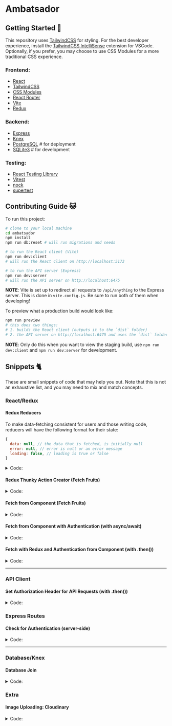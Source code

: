 # Ambatsador

## Getting Started 🦇

This repository uses [TailwindCSS](https://tailwindcss.com/) for styling. For the best developer experience, install the [TailwindCSS IntelliSense](https://marketplace.visualstudio.com/items?itemName=bradlc.vscode-tailwindcss) extension for VSCode. Optionally, if you prefer, you may choose to use CSS Modules for a more traditional CSS experience.

### Frontend:

- [React](https://beta.reactjs.org/)
- [TailwindCSS](https://tailwindcss.com/)
- [CSS Modules](https://github.com/css-modules/css-modules)
- [React Router](https://reactrouter.com/)
- [Vite](https://vitejs.dev/)
- [Redux](https://redux.js.org/)

### Backend:

- [Express](https://expressjs.com/)
- [Knex](http://knexjs.org/)
- [PostgreSQL](https://www.postgresql.org/) # for deployment
- [SQLite3](https://www.sqlite.org/index.html) # for development

### Testing:

- [React Testing Library](https://testing-library.com/docs/react-testing-library/intro/)
- [Vitest](https://vitest.dev/)
- [nock](https://github.com/nock/nock)
- [supertest](https://github.com/visionmedia/supertest)

## Contributing Guide 🐱

To run this project:

```sh
# clone to your local machine
cd ambatsador
npm install
npm run db:reset # will run migrations and seeds

# to run the React client (Vite)
npm run dev:client
# will run the React client on http://localhost:5173

# to run the API server (Express)
npm run dev:server
# will run the API server on http://localhost:6475
```
**NOTE**: Vite is set up to redirect all requests to `/api/anything` to the Express server. This is done in `vite.config.js`. Be sure to run both of them when developing!

To preview what a production build would look like:

```sh
npm run preview
# this does two things:
# 1. builds the React client (outputs it to the `dist` folder)
# 2. the API server on http://localhost:6475 and uses the `dist` folder to serve the client (see express.static() in server.js)
```

**NOTE**: Only do this when you want to view the staging build, use `npm run dev:client` and `npm run dev:server` for development.

## Snippets 🐈

These are small snippets of code that may help you out. Note that this is not an exhaustive list, and you may need to mix and match concepts.

### React/Redux

#### Redux Reducers

To make data-fetching consistent for users and those writing code, reducers will have the following format for their state:
```js
{
  data: null, // the data that is fetched, is initially null
  error: null, // error is null or an error message
  loading: false, // loading is true or false
}
```

<details>
  <summary>Code:</summary>

  ```js
  // reducers/fruits.js
  const initialState = {
    data: null,
    error: null,
    loading: false,
  }

  export default function fruitsReducer(state = initialState, action) {
    switch (action.type) {
      // when we make a new request, data is loading
      case 'FETCH_FRUITS_REQUEST':
        return {
          ...state,
          error: null
          loading: true,
        }
      // when we get a response, data is loaded, and there was no error
      case 'FETCH_FRUITS_SUCCESS':
        return {
          ...state,
          data: action.payload,
          error: null,
          loading: false,
        }
      // when we get an error, data is not loading
      case 'FETCH_FRUITS_FAILURE':
        return {
          ...state,
          error: action.payload,
          loading: false,
        }
      default:
        return state
    }
  }
  ```

</details>

#### Redux Thunky Action Creator (Fetch Fruits)

<details>
  <summary>Code:</summary>

```js
// actions/fruits.js
const FETCH_FRUITS_REQUEST = 'FETCH_FRUITS_REQUEST'
const FETCH_FRUITS_SUCCESS = 'FETCH_FRUITS_SUCCESS'
const FETCH_FRUITS_FAILURE = 'FETCH_FRUITS_FAILURE'

const fetchFruitsRequest = () => ({
  type: FETCH_FRUITS_REQUEST,
})

const fetchFruitsSuccess = (fruits) => ({
  type: FETCH_FRUITS_SUCCESS,
  payload: fruits,
})

const fetchFruitsFailure = (error) => ({
  type: FETCH_FRUITS_FAILURE,
  payload: error,
})

const fetchFruits = () => (dispatch) => {
  dispatch(fetchFruitsRequest())
  getFruits()
    .then((fruits) => {
      dispatch(fetchFruitsSuccess(fruits))
    })
    .catch((error) => {
      dispatch(fetchFruitsFailure(error))
    })
}

// Component.jsx
const { data: fruits, loading, error } = useSelector((state) => state.fruits)
useEffect(() => {
  dispatch(fetchFruits())
}, [])

if (loading) {
  return (/* ... */)
}

if (error) {
  return (/* ... */)
}

return (/* ... */)
```

</details>



#### Fetch from Component (Fetch Fruits)

<details>
  <summary>Code:</summary>

```js
// Component.jsx
const [fruits, setFruits] = useState([])
const [loading, setLoading] = useState(true)
const [error, setError] = useState(null)

function fetchFruits() {
  setLoading(true)
  getFruits()
    .then((fruits) => {
      setFruits(fruits)
    })
    .catch((err) => {
      setError(err)
    })
    .finally(() => {
      setLoading(false)
    })
}

useEffect(() => {
  getFruits()
}, [])

if (loading) {
  return (/* ... */)
}

if (error) {
  return (/* ... */)
}

return (/* ... */)
```
</details>

#### Fetch from Component with Authentication (with async/await)

<details>
  <summary>Code:</summary>

```js
// Component.jsx
const [fruits, setFruits] = useState([])
const [loading, setLoading] = useState(true)
const [error, setError] = useState(null)
const { getAccessTokenSilently } = useAuth0()

async function fetchForbiddenFruits() {
  try {
    const token = await getAccessTokenSilently() // requires user to be authenticated
    setLoading(true)
    const fruits = await getForbiddenFruits(token)
    setFruits(fruits)
  } catch (err) {
    setError(err)
  } finally {
    setLoading(false)
  }
}

useEffect(() => {
  fetchForbiddenFruits()
}, [])

if (loading) {
  return (/* ... */)
}

if (error) {
  return (/* ... */)
}

return (/* ... */)
```

</details>

#### Fetch with Redux and Authentication from Component (with .then())

<details>
  <summary>Code:</summary>

```js
// Component.jsx
const dispatch = useDispatch()
const { data: fruits, loading, error } = useSelector((state) => state.fruits)

useEffect(() => {
  getAccessTokenSilently()
    .then((token) => {
      dispatch(fetchForbiddenFruits(token))
    })
    .catch((err) => {
      // this will catch errors with getAccessTokenSilently
    })
}, [])

if (loading) {
  return (/* ... */)
}

if (error) {
  return (/* ... */)
}

return (/* ... */)
```

</details>

---
### API Client

#### Set Authorization Header for API Requests (with .then())

<details>
  <summary>Code:</summary>

```js
// api/fruits.js
function getForbiddenFruits(token) {
  return request
    .get('/api/v1/fruits')
    .set('Authorization', `Bearer ${token}`)
    .then((res) => res.body.fruits)
}
```

</details>

### Express Routes

#### Check for Authentication (server-side)

<details>
  <summary>Code:</summary>

```js
// server/routes/fruits.js
router.get('/', checkJwt, (req, res) => {
  // req.auth is available here
  const userId = req.auth.sub
  db.getForbiddenFruits(userId)
  // .then(...)
  // .catch(...)
})
```
</details>

---
### Database/Knex

#### Database Join

<details>
  <summary>Code:</summary>

```js
// server/db/fuctions/reviews.js
function getFruits(db = connection) {
  //         table 1
  return db('reviews')
    //     table 2   column 1           column 2
    .join('fruits', 'reviews.fruitId', 'fruits.id')
    .select(
      // make sure column names end up being unique
      'fruits.id',
      'fruits.name',
      'fruits.color',
      'fruits.taste',
      'reviews.tasteRating',
      'reviews.textureRating',
      'reviews.content'
    )
}
```
</details>

### Extra
#### Image Uploading: Cloudinary
<details>
  <summary>Code:</summary>

```jsx
// Component.jsx

function MyComponentWithForm() {
  // ... other state
  const [selectedFile, setSelectedFile] = useState(null)

  function handleFileChange(event) {
    setSelectedFile(event.target.files[0])
  }

  function handleSubmit() {
    e.preventDefault()
    try {
      const token = await getAccessTokenSilently()
      const imageUrl = await getImageUrl(selectedFile, token)

      // ... do stuff with imageUrl
    } catch (err) {
      // ... deal with the error
    }
  }

  return (
    <form onSubmit={handleSubmit}>
      {/* ... other inputs */}
      <input type="file" onChange={handleFileChange} />
      <button type="submit">Submit</button>
    </form>
  )
}



```
</details>
